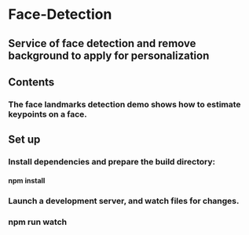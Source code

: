 # Face-Detection
## Service of face detection and remove background to apply for personalization
## Contents
### The face landmarks detection demo shows how to estimate keypoints on a face.
## Set up
### Install dependencies and prepare the build directory:
#### npm install
### Launch a development server, and watch files for changes.
### npm run watch
